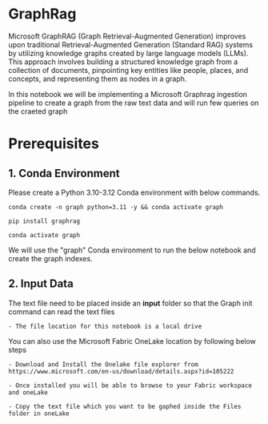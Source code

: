 # GraphRag
Microsoft GraphRAG (Graph Retrieval-Augmented Generation) improves upon traditional Retrieval-Augmented Generation (Standard RAG) systems by utilizing knowledge graphs created by large language models (LLMs). 
This approach involves building a structured knowledge graph from a collection of documents, pinpointing key entities like people, places, and concepts, and representing them as nodes in a graph.

In this notebook we will be implementing a Microsoft Graphrag ingestion pipeline to create a graph from the raw text data and will run few queries on the craeted graph 



# Prerequisites
## 1. Conda Environment
Please create a Python 3.10-3.12 Conda environment with below commands. 

    conda create -n graph python=3.11 -y && conda activate graph

    pip install graphrag

    conda activate graph

We will use the "graph" Conda environment to run the below notebook and create the graph indexes.
## 2. Input Data
The text file need to be placed inside an **input** folder so that the Graph init command can read the text files

    - The file location for this notebook is a local drive

You can also use the Microsoft Fabric OneLake location by following below steps 

    - Download and Install the Onelake file explorer from https://www.microsoft.com/en-us/download/details.aspx?id=105222 

    - Once installed you will be able to browse to your Fabric workspace and oneLake

    - Copy the text file which you want to be gaphed inside the Files folder in oneLake
